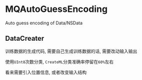 # MQAutoGuessEncoding
Auto guess encoding of Data/NSData

## DataCreater

训练数据的生成代码, 需要自己生成训练数据的话, 需要改动输入输出

使用`UInt8`次数分类, `CreateML`分类准确率停留在`60%`左右

看来需要引入位置信息, 或者改变输入结构